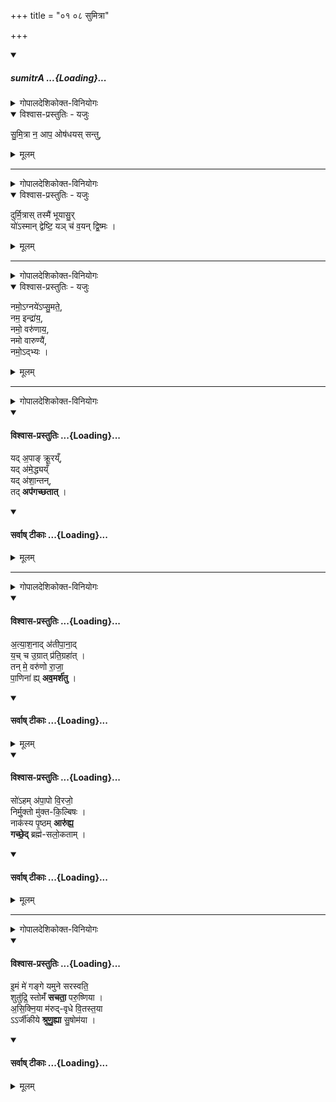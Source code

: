 +++
title = "०१ ०८ सुमित्रा"

+++

<div class="js_include" includetitle="false" newlevelforh1="5" unfilled url="/vedAH_yajuH/taittirIyam/sArasvata-vibhAgaH/AraNyakam/yajuH/sarva-prastutiH/06_mahA-nArAyaNopaniShat/01_08_sumitrA/sumitrA.md">
<details open><summary><h5>sumitrA ...{Loading}...</h5></summary>
<details><summary>गोपालदेशिकोक्त-विनियोगः</summary>

इत्यात्मानमभिषिच्य,
</details>

<details open><summary>विश्वास-प्रस्तुतिः - यजुः</summary>

सु॒मि॒त्रा न॒ आप॒ ओष॑धयस् सन्तु,
</details>

<details><summary>मूलम्</summary>

सु॒मि॒त्रा न॒ आप॒ ओष॑धयस् सन्तु,
</details>

_________________
<details><summary>गोपालदेशिकोक्त-विनियोगः</summary>

इति जलं हस्ताभ्यां तीरे त्रिर्निक्षिप्य,
</details>

<details open><summary>विश्वास-प्रस्तुतिः - यजुः</summary>

दुर्मि॒त्रास् तस्मै॑ भूयासु॒र्  
यो॑ऽस्मान् द्वेष्टि॒ यञ् च॑ व॒यन् द्वि॒ष्मः ।
</details>

<details><summary>मूलम्</summary>

दुर्मि॒त्रास् तस्मै॑ भूयासु॒र्  
यो॑ऽस्मान् द्वेष्टि॒ यञ् च॑ व॒यन् द्वि॒ष्मः ।
</details>

_________________
<details><summary>गोपालदेशिकोक्त-विनियोगः</summary>

इति तीर्थाधिदैवतं श्रियः पतिं प्रणम्य,
</details>

<details open><summary>विश्वास-प्रस्तुतिः - यजुः</summary>

नमो॒ऽग्नये॑ऽप्सु॒मते॒,  
नम॒  इन्द्रा॑य॒,  
नमो॒ वरु॑णाय॒,  
नमो वारुण्यै॑,  
नमो॒ऽद्भ्यः ।
</details>

<details><summary>मूलम्</summary>

नमो॒ऽग्नये॑ऽप्सु॒मते॒, नम॒  इन्द्रा॑य॒, नमो॒ वरु॑णाय॒, नमो वारुण्यै॑, नमो॒ऽद्भ्यः ।
</details>
</details>
</div>  

______________
<details><summary>गोपालदेशिकोक्त-विनियोगः</summary>

इति जलस्थामेध्यांशं दक्षिणतो निरस्य,
</details>
<div class="js_include" newlevelforh1="4" title="विश्वास-प्रस्तुतिः" unfilled url="/vedAH_yajuH/taittirIyam/sArasvata-vibhAgaH/AraNyakam/Rk/vishvAsa-prastutiH/06_mahA-nArAyaNopaniShat/01_08_sumitrA/11_yadapA~N_krUray.N.md">
<details open><summary><h4>विश्वास-प्रस्तुतिः ...{Loading}...</h4></summary>

यद् अ॒पाङ् क्रू॒रय्ँ,  
यद् अ॑मे॒द्ध्यय्ँ  
यद् अ॑शा॒न्तन्,  
तद् **अप॑गच्छतात्** ।
</details>
</div>
<div class="js_include" newlevelforh1="4" title="सर्वाष् टीकाः" unfilled url="/vedAH_yajuH/taittirIyam/sArasvata-vibhAgaH/AraNyakam/Rk/sarvASh_TIkAH/06_mahA-nArAyaNopaniShat/01_08_sumitrA/11_yadapA~N_krUray.N.md">
<details open><summary><h4>सर्वाष् टीकाः ...{Loading}...</h4></summary>
<details><summary>मूलम्</summary>

यद॒पाङ् क्रू॒रय्ँ यद् अ॑मे॒द्ध्यय्ँ  यद् अ॑शा॒न्तन् तद् अप॑गच्छतात् ।
</details>
</details>
</div>

______________

<details><summary>गोपालदेशिकोक्त-विनियोगः</summary>

इत्यृग्भ्यां तोयं त्रिर् **आलोड्य**,  
हस्तायाम-प्रमाणं चतुर्-अश्रं  
तीर्थे पीठम् ओम् इति **विलिख्य**,
</details>
<div class="js_include" newlevelforh1="4" title="विश्वास-प्रस्तुतिः" unfilled url="/vedAH_yajuH/taittirIyam/sArasvata-vibhAgaH/AraNyakam/Rk/vishvAsa-prastutiH/06_mahA-nArAyaNopaniShat/01_08_sumitrA/14_atyAshanAd_atIpAnAd.md">
<details open><summary><h4>विश्वास-प्रस्तुतिः ...{Loading}...</h4></summary>

अ॒त्या॒श॒नाद् अ॑तीपा॒ना॒द्  
य॒च् च उ॒ग्रात् प्र॑ति॒ग्रहा॑त् ।  
तन् मे॒ वरु॑णो रा॒जा॒  
पा॒णिना॑ ह्य् **अव॒मर्श॑तु** ।
</details>
</div>
<div class="js_include" newlevelforh1="4" title="सर्वाष् टीकाः" unfilled url="/vedAH_yajuH/taittirIyam/sArasvata-vibhAgaH/AraNyakam/Rk/sarvASh_TIkAH/06_mahA-nArAyaNopaniShat/01_08_sumitrA/14_atyAshanAd_atIpAnAd.md">
<details open><summary><h4>सर्वाष् टीकाः ...{Loading}...</h4></summary>
<details><summary>मूलम्</summary>

अ॒त्या॒श॒नाद् अ॑तीपा॒ना॒द् य॒च् च उ॒ग्रात् प्र॑ति॒ग्रहा॑त् ।  
तन्मे॒ वरु॑णो रा॒जा॒ पा॒णिना॑ ह्यव॒मर्श॑तु ।
</details>
</details>
</div>
<div class="js_include" newlevelforh1="4" title="विश्वास-प्रस्तुतिः" unfilled url="/vedAH_yajuH/taittirIyam/sArasvata-vibhAgaH/AraNyakam/Rk/vishvAsa-prastutiH/06_mahA-nArAyaNopaniShat/01_08_sumitrA/16_so-ham_apApo.md">
<details open><summary><h4>विश्वास-प्रस्तुतिः ...{Loading}...</h4></summary>

सो॑ऽहम् अ॑पा॒पो वि॒रजो॒  
निर्मु॒क्तो मु॑क्त-कि॒ल्बिषः ।  
नाक॑स्य पृ॒ष्ठम् **आरु॑ह्य॒**  
**गच्छे॒द्** ब्रह्म॑-सलो॒कताम् ।
</details>
</div>
<div class="js_include" newlevelforh1="4" title="सर्वाष् टीकाः" unfilled url="/vedAH_yajuH/taittirIyam/sArasvata-vibhAgaH/AraNyakam/Rk/sarvASh_TIkAH/06_mahA-nArAyaNopaniShat/01_08_sumitrA/16_so-ham_apApo.md">
<details open><summary><h4>सर्वाष् टीकाः ...{Loading}...</h4></summary>
<details><summary>मूलम्</summary>

सो॑ऽहम् अ॑पा॒पो वि॒रजो॒ निर्मु॒क्तो मु॑क्त-कि॒ल्बिषः ।  
नाक॑स्य पृ॒ष्ठम् आरु॑ह्य॒ गच्छे॒द् ब्रह्म॑-सलो॒कताम् ।
</details>
</details>
</div>

_________________
<details><summary>गोपालदेशिकोक्त-विनियोगः</summary>

इति पुण्यतीर्थानि संस्मृत्य
</details>
<div class="js_include" newlevelforh1="4" title="विश्वास-प्रस्तुतिः" unfilled url="/vedAH_yajuH/taittirIyam/sArasvata-vibhAgaH/AraNyakam/Rk/vishvAsa-prastutiH/06_mahA-nArAyaNopaniShat/01_08_sumitrA/19_imaM_me.md">
<details open><summary><h4>विश्वास-प्रस्तुतिः ...{Loading}...</h4></summary>

इ॒मं मे॑ गङ्गे यमुने सरस्वति॒  
शुतु॑द्रि॒ स्तोमँ॑ **सचता॒** परु॒ष्णिया ।  
अ॒सि॒क्नि॒या म॑रुद्-वृधे वि॒तस्त॒या  
ऽऽर्जी॑कीये **श्रुणु॒ह्या** सु॒षोम॑या ।
</details>
</div>
<div class="js_include" newlevelforh1="4" title="सर्वाष् टीकाः" unfilled url="/vedAH_yajuH/taittirIyam/sArasvata-vibhAgaH/AraNyakam/Rk/sarvASh_TIkAH/06_mahA-nArAyaNopaniShat/01_08_sumitrA/19_imaM_me.md">
<details open><summary><h4>सर्वाष् टीकाः ...{Loading}...</h4></summary>
<details><summary>मूलम्</summary>

इ॒मं मे॑ गङ्गे यमुने सरस्वति॒  
शुतु॑द्रि॒ स्तोमँ॑ सचता॒ परु॒ष्णिया ।  
अ॒सि॒क्नि॒या म॑रुद्-वृधे वि॒तस्त॒या  
ऽऽर्जी॑कीये श्रुणु॒ह्या सु॒षोम॑या ।
</details>
</details>
</div>
